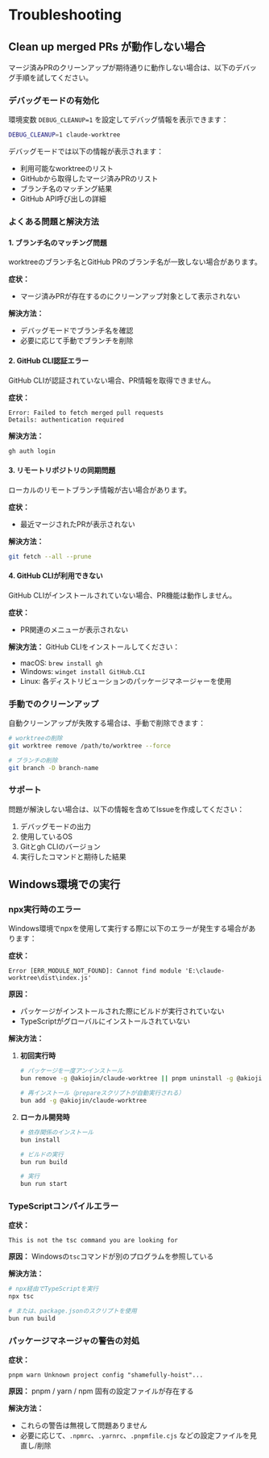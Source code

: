# Troubleshooting

## Clean up merged PRs が動作しない場合

マージ済みPRのクリーンアップが期待通りに動作しない場合は、以下のデバッグ手順を試してください。

### デバッグモードの有効化

環境変数 `DEBUG_CLEANUP=1` を設定してデバッグ情報を表示できます：

```bash
DEBUG_CLEANUP=1 claude-worktree
```

デバッグモードでは以下の情報が表示されます：

- 利用可能なworktreeのリスト
- GitHubから取得したマージ済みPRのリスト
- ブランチ名のマッチング結果
- GitHub API呼び出しの詳細

### よくある問題と解決方法

#### 1. ブランチ名のマッチング問題

worktreeのブランチ名とGitHub PRのブランチ名が一致しない場合があります。

**症状：**
- マージ済みPRが存在するのにクリーンアップ対象として表示されない

**解決方法：**
- デバッグモードでブランチ名を確認
- 必要に応じて手動でブランチを削除

#### 2. GitHub CLI認証エラー

GitHub CLIが認証されていない場合、PR情報を取得できません。

**症状：**
```
Error: Failed to fetch merged pull requests
Details: authentication required
```

**解決方法：**
```bash
gh auth login
```

#### 3. リモートリポジトリの同期問題

ローカルのリモートブランチ情報が古い場合があります。

**症状：**
- 最近マージされたPRが表示されない

**解決方法：**
```bash
git fetch --all --prune
```

#### 4. GitHub CLIが利用できない

GitHub CLIがインストールされていない場合、PR機能は動作しません。

**症状：**
- PR関連のメニューが表示されない

**解決方法：**
GitHub CLIをインストールしてください：
- macOS: `brew install gh`
- Windows: `winget install GitHub.CLI`
- Linux: 各ディストリビューションのパッケージマネージャーを使用

### 手動でのクリーンアップ

自動クリーンアップが失敗する場合は、手動で削除できます：

```bash
# worktreeの削除
git worktree remove /path/to/worktree --force

# ブランチの削除
git branch -D branch-name
```

### サポート

問題が解決しない場合は、以下の情報を含めてIssueを作成してください：

1. デバッグモードの出力
2. 使用しているOS
3. Gitとgh CLIのバージョン
4. 実行したコマンドと期待した結果

## Windows環境での実行

### npx実行時のエラー

Windows環境でnpxを使用して実行する際に以下のエラーが発生する場合があります：

**症状：**
```
Error [ERR_MODULE_NOT_FOUND]: Cannot find module 'E:\claude-worktree\dist\index.js'
```

**原因：**
- パッケージがインストールされた際にビルドが実行されていない
- TypeScriptがグローバルにインストールされていない

**解決方法：**

1. **初回実行時**
   ```bash
   # パッケージを一度アンインストール
   bun remove -g @akiojin/claude-worktree || pnpm uninstall -g @akiojin/claude-worktree
   
   # 再インストール（prepareスクリプトが自動実行される）
   bun add -g @akiojin/claude-worktree
   ```

2. **ローカル開発時**
   ```bash
   # 依存関係のインストール
   bun install
   
   # ビルドの実行
   bun run build
   
   # 実行
   bun run start
   ```

### TypeScriptコンパイルエラー

**症状：**
```
This is not the tsc command you are looking for
```

**原因：**
Windowsの`tsc`コマンドが別のプログラムを参照している

**解決方法：**
```bash
# npx経由でTypeScriptを実行
npx tsc

# または、package.jsonのスクリプトを使用
bun run build
```

### パッケージマネージャの警告の対処

**症状：**
```
pnpm warn Unknown project config "shamefully-hoist"...
```

**原因：**
pnpm / yarn / npm 固有の設定ファイルが存在する

**解決方法：**
- これらの警告は無視して問題ありません
- 必要に応じて、`.npmrc`、`.yarnrc`、`.pnpmfile.cjs` などの設定ファイルを見直し/削除
